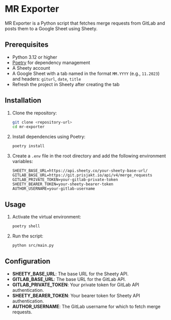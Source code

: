 # MR Exporter

MR Exporter is a Python script that fetches merge requests from GitLab and posts them to a Google Sheet using Sheety.

## Prerequisites

- Python 3.12 or higher
- [Poetry](https://python-poetry.org/) for dependency management
- A Sheety account
- A Google Sheet with a tab named in the format `MM.YYYY` (e.g., `11.2023`) and headers: `giturl`, `date`, `title`
- Refresh the project in Sheety after creating the tab

## Installation

1. Clone the repository:
    ```sh
    git clone <repository-url>
    cd mr-exporter
    ```

2. Install dependencies using Poetry:
    ```sh
    poetry install
    ```

3. Create a `.env` file in the root directory and add the following environment variables:
    ```dotenv
    SHEETY_BASE_URL=https://api.sheety.co/your-sheety-base-url/
    GITLAB_BASE_URL=https://git.prisjakt.io/api/v4/merge_requests
    GITLAB_PRIVATE_TOKEN=your-gitlab-private-token
    SHEETY_BEARER_TOKEN=your-sheety-bearer-token
    AUTHOR_USERNAME=your-gitlab-username
    ```

## Usage

1. Activate the virtual environment:
    ```sh
    poetry shell
    ```

2. Run the script:
    ```sh
    python src/main.py
    ```

## Configuration

- **SHEETY_BASE_URL**: The base URL for the Sheety API.
- **GITLAB_BASE_URL**: The base URL for the GitLab API.
- **GITLAB_PRIVATE_TOKEN**: Your private token for GitLab API authentication.
- **SHEETY_BEARER_TOKEN**: Your bearer token for Sheety API authentication.
- **AUTHOR_USERNAME**: The GitLab username for which to fetch merge requests.
